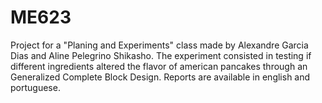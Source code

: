 # ME623
Project for a "Planing and Experiments" class made by Alexandre Garcia Dias and Aline Pelegrino Shikasho. The experiment consisted in testing if different ingredients altered the flavor of american pancakes through an Generalized Complete Block Design. Reports are available in english and portuguese.


